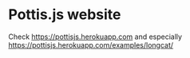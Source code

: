 # Pottis.js website

Check https://pottisjs.herokuapp.com and especially https://pottisjs.herokuapp.com/examples/longcat/


